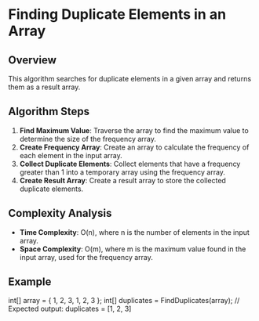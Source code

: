 # Finding Duplicate Elements in an Array

## Overview

This algorithm searches for duplicate elements in a given array and returns them as a result array.

## Algorithm Steps

1. **Find Maximum Value**: Traverse the array to find the maximum value to determine the size of the frequency array.
2. **Create Frequency Array**: Create an array to calculate the frequency of each element in the input array.
3. **Collect Duplicate Elements**: Collect elements that have a frequency greater than 1 into a temporary array using the frequency array.
4. **Create Result Array**: Create a result array to store the collected duplicate elements.

## Complexity Analysis

- **Time Complexity**: O(n), where n is the number of elements in the input array.
- **Space Complexity**: O(m), where m is the maximum value found in the input array, used for the frequency array.

## Example

int[] array = { 1, 2, 3, 1, 2, 3 };
int[] duplicates = FindDuplicates(array);
// Expected output: duplicates = [1, 2, 3]



